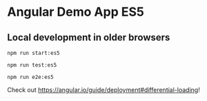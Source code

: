 # Angular Demo App ES5

## Local development in older browsers

```
npm run start:es5
```

```
npm run test:es5
```

```
npm run e2e:es5
```

Check out https://angular.io/guide/deployment#differential-loading!
